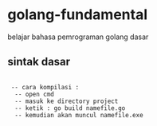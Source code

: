 # golang-fundamental
belajar bahasa pemrograman golang dasar

## sintak dasar
```

 -- cara kompilasi : 
  -- open cmd
  -- masuk ke directory project
  -- ketik : go build namefile.go
  -- kemudian akan muncul namefile.exe
```